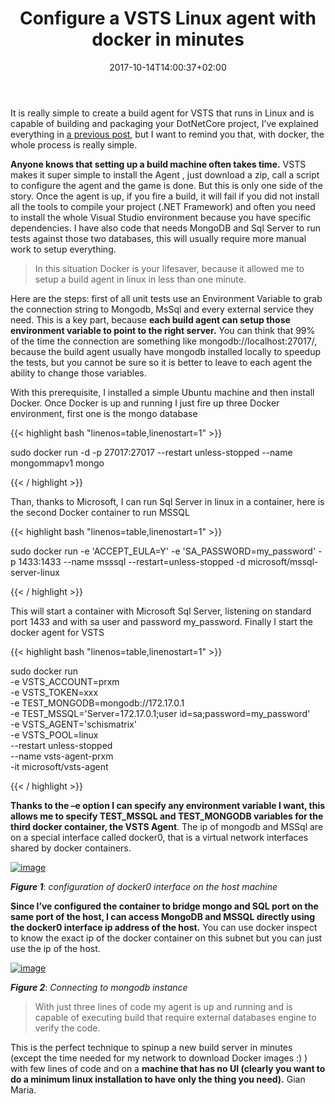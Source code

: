 ﻿---
title: "Configure a VSTS Linux agent with docker in minutes"
description: ""
date: 2017-10-14T14:00:37+02:00
draft: false
tags: [build,linux,VSTS]
categories: [Azure DevOps,Visual Studio ALM]
---
It is really simple to create a build agent for VSTS that runs in Linux and is capable of building and packaging your DotNetCore project, I’ve explained everything in [a previous post](http://www.codewrecks.com/blog/index.php/2017/09/30/dotnetcore-ci-linux-and-vsts/), but I want to remind you that, with docker, the whole process is really simple.

 **Anyone knows that setting up a build machine often takes time.** VSTS makes it super simple to install the Agent , just download a zip, call a script to configure the agent and the game is done. But this is only one side of the story. Once the agent is up, if you fire a build, it will fail if you did not install all the tools to compile your project (.NET Framework) and often you need to install the whole Visual Studio environment because you have specific dependencies. I have also code that needs MongoDB and Sql Server to run tests against those two databases, this will usually require more manual work to setup everything.

> In this situation Docker is your lifesaver, because it allowed me to setup a build agent in linux in less than one minute.

Here are the steps: first of all unit tests use an Environment Variable to grab the connection string to Mongodb, MsSql and every external service they need. This is a key part, because  **each build agent can setup those environment variable to point to the right server.** You can think that 99% of the time the connection are something like mongodb://localhost:27017/, because the build agent usually have mongodb installed locally to speedup the tests, but you cannot be sure so it is better to leave to each agent the ability to change those variables.

With this prerequisite, I installed a simple Ubuntu machine and then install Docker. Once Docker is up and running I just fire up three Docker environment, first one is the mongo database

{{< highlight bash "linenos=table,linenostart=1" >}}


sudo docker run -d -p 27017:27017 --restart unless-stopped --name mongommapv1 mongo

{{< / highlight >}}

Than, thanks to Microsoft, I can run Sql Server in linux in a container, here is the second Docker container to run MSSQL

{{< highlight bash "linenos=table,linenostart=1" >}}


sudo docker run -e 'ACCEPT_EULA=Y' -e 'SA_PASSWORD=my_password' -p 1433:1433 --name msssql --restart=unless-stopped -d microsoft/mssql-server-linux

{{< / highlight >}}

This will start a container with Microsoft Sql Server, listening on standard port 1433 and with sa user and password my\_password. Finally I start the docker agent for VSTS

{{< highlight bash "linenos=table,linenostart=1" >}}


sudo docker run \
  -e VSTS_ACCOUNT=prxm \
  -e VSTS_TOKEN=xxx\
  -e TEST_MONGODB=mongodb://172.17.0.1 \
  -e TEST_MSSQL='Server=172.17.0.1;user id=sa;password=my_password' \
  -e VSTS_AGENT='schismatrix' \
  -e VSTS_POOL=linux \
  --restart unless-stopped \
  --name vsts-agent-prxm \
  -it microsoft/vsts-agent

{{< / highlight >}}

 **Thanks to the –e option I can specify any environment variable I want, this allows me to specify TEST\_MSSQL and TEST\_MONGODB variables for the third docker container, the VSTS Agent**. The ip of mongodb and MSSql are on a special interface called docker0, that is a virtual network interfaces shared by docker containers.

[![image](https://www.codewrecks.com/blog/wp-content/uploads/2017/10/image_thumb-3.png "image")](https://www.codewrecks.com/blog/wp-content/uploads/2017/10/image-3.png)

 ***Figure 1***: *configuration of docker0 interface on the host machine*

 **Since I’ve configured the container to bridge mongo and SQL port on the same port of the host, I can access MongoDB and MSSQL directly using the docker0 interface ip address of the host.** You can use docker inspect to know the exact ip of the docker container on this subnet but you can just use the ip of the host.

[![image](https://www.codewrecks.com/blog/wp-content/uploads/2017/10/image_thumb-4.png "image")](https://www.codewrecks.com/blog/wp-content/uploads/2017/10/image-4.png)

 ***Figure 2***: *Connecting to mongodb instance*

> With just three lines of code my agent is up and running and is capable of executing build that require external databases engine to verify the code.

This is the perfect technique to spinup a new build server in minutes (except the time needed for my network to download Docker images :) ) with few lines of code and on a  **machine that has no UI (clearly you want to do a minimum linux installation to have only the thing you need).** Gian Maria.
